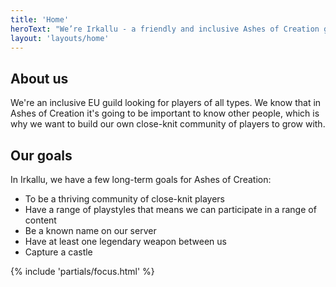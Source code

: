 ```yaml
---
title: 'Home'
heroText: "We’re Irkallu - a friendly and inclusive Ashes of Creation guild, based in Europe."
layout: 'layouts/home'
---
```


<section>

## About us
We're an inclusive EU guild looking for players of all types. We know that in Ashes of Creation it's going to be important to know other people, which is why we want to build our own close-knit community of players to grow with.

## Our goals
In Irkallu, we have a few long-term goals for Ashes of Creation:
- To be a thriving community of close-knit players
- Have a range of playstyles that means we can participate in a range of content
- Be a known name on our server
- Have at least one legendary weapon between us
- Capture a castle

</section>

{% include 'partials/focus.html' %}
